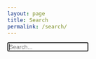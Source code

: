 ```yaml
---
layout: page
title: Search
permalink: /search/
---
```

<div class="super-search" id="js-super-search">
  <input type="text" placeholder="Search..." class="super-search__input" id="js-super-search__input" autofocus>
</div>
<div class="super-search__results" id="js-super-search__results"></div>
<script src="/super-search.js"></script>
<script>superSearch({ searchFile: '{{site.baseurl}}/feed.xml' });</script>
